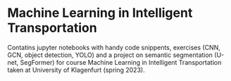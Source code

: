 # Machine Learning in Intelligent Transportation
Contatins jupyter notebooks with handy code snippents, exercises (CNN, GCN, object detection, YOLO) and a project on semantic segmentation (U-net, SegFormer) for course Machine Learning in Intelligent Transportation taken at University of Klagenfurt (spring 2023).
